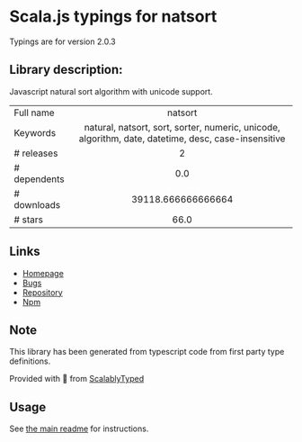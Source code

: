 
# Scala.js typings for natsort

Typings are for version 2.0.3

## Library description:
Javascript natural sort algorithm with unicode support.

|                    |                 |
| ------------------ | :-------------: |
| Full name          | natsort |
| Keywords           | natural, natsort, sort, sorter, numeric, unicode, algorithm, date, datetime, desc, case-insensitive |
| # releases         | 2 |
| # dependents       | 0.0 |
| # downloads        | 39118.666666666664 |
| # stars            | 66.0 |

## Links
- [Homepage](https://github.com/bubkoo/natsort#readme)
- [Bugs](https://github.com/bubkoo/natsort/issues)
- [Repository](https://github.com/bubkoo/natsort)
- [Npm](https://www.npmjs.com/package/natsort)
    


## Note
This library has been generated from typescript code from first party type definitions.

Provided with :purple_heart: from [ScalablyTyped](https://github.com/oyvindberg/ScalablyTyped)

## Usage
See [the main readme](../../readme.md) for instructions.


